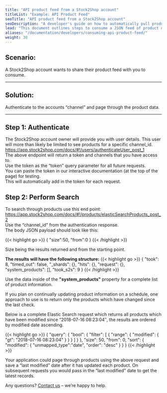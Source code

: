 ```yaml
---
title: "API product feed from a Stock2Shop account"
titleList: "Example: API Product Feed"
seoTitle: "API product feed from a Stock2Shop account"
seoDescription: "A developer's guide on how to automatically pull products from a Stock2Shop client account via the Stock2Shop API."
lead: "This document outlines steps to consume a JSON feed of product data from a Stock2Shop account."
aliases: "/documentation/developers/consuming-api-product-feed/"
weight: 30
---
```


## Scenario:
A Stock2Shop account wants to share their product feed with you to consume.

* * *

## Solution:
Authenticate to the accounts “channel” and page through the product data.

* * *

## Step 1: Authenticate
The Stock2Shop account owner will provide you with user details. This user will more than likely be limited to see products for a specific channel_id.    
https://app.stock2shop.com/docs/#!/users/authenticateUser_post_1  
The above endpoint will return a token and channels that you have access to.    
Use the token as the “token” query parameter for all future requests.  
You can paste the token in our interactive documentation (at the top of the page) for testing.    
This will automatically add in the token for each request.

## Step 2: Perform Search
To search through products use this end point:  
https://app.stock2shop.com/docs/#!/products/elasticSearchProducts_post_2  
Use the “channel_id” from the authentication response.  
The body JSON payload should look like this:  

{{< highlight go >}}
{
"size":50,
"from":0
}
{{< /highlight >}}

Size being the results returned and from the starting point.

**The results will have the following structure:**
{{< highlight go >}}
{
  "took": 8,
  "timed_out": false,
  "_shards": {},
  "hits": {},
  "request": {},
  "system_products": [],
  "took_s2s": 9
}
{{< /highlight >}}

Use the data inside of the **"system_products"** property for a complete list of product information.

If you plan on continually updating product information on a schedule, one approach to use is to return only the products which have changed since the last check.

Below is a complete Elastic Search request which returns all products which have been modified since “2018-07-16 08:23:04″, the results are ordered by modified date ascending.

{{< highlight go >}}
{
  "query": {
    "bool": {
      "filter": [
        {
          "range": {
            "modified": {
              "gt": "2018-07-16 08:23:04"
            }
          }
        }
      ]
    }
  },
  "size": 50,
  "from": 0,
  "sort": {
    "modified": {
      "unmapped_type":"date",
      "order": "desc"
    }
  }
}
{{< /highlight >}}

Your application could page through products using the above request and save a “last modified” date after it has updated each product. On subsequent requests you would pass in the “last modified” date to get the latest records.

Any questions? [Contact us](/contact-us) – we’re happy to help.